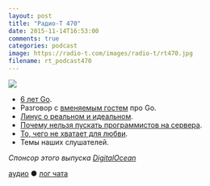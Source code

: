 ```yaml
---
layout: post
title: "Радио-Т 470"
date: 2015-11-14T16:53:00
comments: true
categories: podcast
image: https://radio-t.com/images/radio-t/rt470.jpg
filename: rt_podcast470
---
```

![](https://radio-t.com/images/radio-t/rt470.jpg)

* [6 лет Go](http://blog.golang.org/6years).
* Разговор с [вменяемым гостем](http://nodir.io) про Go.
* [Линус о реальном и идеальном](http://www.datacenterknowledge.com/archives/2015/11/09/linus-torvalds-perfect-security-in-linux-is-impossible/).
* [Почему нельзя пускать программистов на сервера](http://habrahabr.ru/company/dataart/blog/270677/).
* [То, чего не хватает для любви](http://thenextweb.com/insider/2015/11/14/review-satechis-usb-c-3-in-1-combo-for-macbook-is-the-hub-youre-looking-for/).
* Темы наших слушателей.

_Спонсор этого выпуска [DigitalOcean](https://www.digitalocean.com)_

[аудио](http://cdn.radio-t.com/rt_podcast470.mp3) ● [лог чата](http://chat.radio-t.com/logs/radio-t-470.html)
<audio src="http://cdn.radio-t.com/rt_podcast470.mp3" preload="none"></audio>
